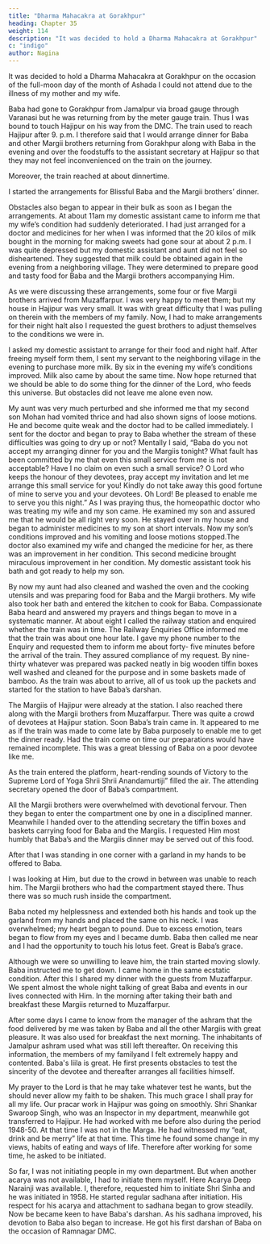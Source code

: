 ```yaml
---
title: "Dharma Mahacakra at Gorakhpur"
heading: Chapter 35
weight: 114
description: "It was decided to hold a Dharma Mahacakra at Gorakhpur"
c: "indigo"
author: Nagina
---
```



It was decided to hold a Dharma Mahacakra at Gorakhpur on the occasion of the full-moon day of the month of Ashada I could not attend due to the illness of my mother and my wife.

Baba had gone to Gorakhpur from Jamalpur via broad gauge through Varanasi but he was returning from by the meter gauge train. Thus I was bound to touch Hajipur on his way from the DMC. The train used to reach Hajipur after 9. p.m. I therefore said that I would arrange dinner for Baba and other Margii brothers returning from Gorakhpur along with Baba in the evening and over the foodstuffs to the assistant secretary at Hajipur so that they may not feel inconvenienced on the train on the journey.

Moreover, the train reached at about dinnertime.

I started the arrangements for Blissful Baba and the Margii brothers’ dinner.

Obstacles also began to appear in their bulk as soon as I began the arrangements. At about 11am my domestic assistant came to inform me that my wife’s condition had suddenly deteriorated. I had just arranged for a doctor and medicines for her when I was informed that the 20 kilos of milk bought in the morning for making sweets had gone sour at about 2 p.m. I was quite depressed but my domestic assistant and aunt did not feel so disheartened. They suggested that milk could be obtained again in the evening from a neighboring village. They were determined to prepare good and tasty food for Baba and the Margii brothers accompanying Him.

As we were discussing these arrangements, some four or five Margii brothers arrived from Muzaffarpur. I was very happy to meet them; but my house in Hajipur was
very small. It was with great difficulty that I was pulling on therein with the members of
my family. Now, I had to make arrangements for their night halt also I requested the
guest brothers to adjust themselves to the conditions we were in. 

I asked my domestic assistant to arrange for their food and night half. After freeing myself form them, I sent
my servant to the neighboring village in the evening to purchase more milk. By six in
the evening my wife’s conditions improved. Milk also came by about the same time.
Now hope returned that we should be able to do some thing for the dinner of the Lord,
who feeds this universe. But obstacles did not leave me alone even now.

My aunt was very much perturbed and she informed me that my second son
Mohan had vomited thrice and had also shown signs of loose motions. He and become
quite weak and the doctor had to be called immediately. I sent for the doctor and began
to pray to Baba whether the stream of these difficulties was going to dry up or not?
Mentally I said, “Baba do you not accept my arranging dinner for you and the
Margiis tonight? What fault has been committed by me that even this small service
from me is not acceptable? Have I no claim on even such a small service? O Lord who
keeps the honour of they devotees, pray accept my invitation and let me arrange this
small service for you! Kindly do not take away this good fortune of mine to serve you
and your devotees. Oh Lord! Be pleased to enable me to serve you this night.”
As I was praying thus, the homeopathic doctor who was treating my wife and
my son came. He examined my son and assured me that he would be all right very
soon. He stayed over in my house and began to administer medicines to my son at
short intervals. Now my son’s conditions improved and his vomiting and loose motions
stopped.The doctor also examined my wife and changed the medicine for her, as there
was an improvement in her condition. This second medicine brought miraculous
improvement in her condition. My domestic assistant took his bath and got ready to
help my son.

By now my aunt had also cleaned and washed the oven and the cooking
utensils and was preparing food for Baba and the Margii brothers. My wife also took
her bath and entered the kitchen to cook for Baba. Compassionate Baba heard and
answered my prayers and things began to move in a systematic manner.
At about eight I called the railway station and enquired whether the train was in
time. The Railway Enquiries Office informed me that the train was about one hour late.
I gave my phone number to the Enquiry and requested them to inform me about forty-
five minutes before the arrival of the train. They assured compliance of my request.
By nine-thirty whatever was prepared was packed neatly in big wooden tiffin
boxes well washed and cleaned for the purpose and in some baskets made of bamboo.
As the train was about to arrive, all of us took up the packets and started for the station
to have Baba’s darshan.

The Margiis of Hajipur were already at the station. I also reached there along
with the Margii brothers from Muzaffarpur. There was quite a crowd of devotees at
Hajipur station. Soon Baba’s train came in. It appeared to me as if the train was made
to come late by Baba purposely to enable me to get the dinner ready. Had the train
come on time our preparations would have remained incomplete. This was a great
blessing of Baba on a poor devotee like me.

As the train entered the platform, heart-rending sounds of Victory to the
Supreme Lord of Yoga Shrii Shrii Anandamurtiji” filled the air. The attending secretary
opened the door of Baba’s compartment.

All the Margii brothers were overwhelmed
with devotional fervour. Then they began to enter the compartment one by one in a
disciplined manner. Meanwhile I handed over to the attending secretary the tiffin boxes
and baskets carrying food for Baba and the Margiis. I requested Him most humbly that
Baba’s and the Margiis dinner may be served out of this food.

After that I was standing in one corner with a garland in my hands to be offered
to Baba. 

I was looking at Him, but due to the crowd in between was unable to reach
him. The Margii brothers who had the compartment stayed there. Thus there was so
much rush inside the compartment. 

Baba noted my helplessness and extended both
his hands and took up the garland from my hands and placed the same on his neck. I
was overwhelmed; my heart began to pound. Due to excess emotion, tears began to
flow from my eyes and I became dumb. Baba then called me near and I had the
opportunity to touch his lotus feet. Great is Baba’s grace.

Although we were so unwilling to leave him, the train started moving slowly. Baba instructed me to get down. I came home in the same ecstatic condition. After this I shared my dinner with the guests from Muzaffarpur. We spent almost the whole night talking of great Baba and events in our lives connected with Him. In the morning after taking their bath and breakfast these Margiis returned to Muzaffarpur.

After some days I came to know from the manager of the ashram that the food delivered by me was taken by Baba and all the other Margiis with great pleasure. It was also used for breakfast the next morning. The inhabitants of Jamalpur ashram used what was still left thereafter. On receiving this information, the members of my familyand I felt extremely happy and contented. Baba's liila is great. He first presents obstacles to test the sincerity of the devotee and thereafter arranges all facilities himself.

My prayer to the Lord is that he may take whatever test he wants, but the should never allow my faith to be shaken. This much grace I shall pray for all my life. Our pracar work in Hajipur was going on smoothly. Shri Shankar Swaroop Singh, who was an Inspector in my department, meanwhile got transferred to Hajipur. He had worked with me before also during the period 1948-50. At that time I was not in the Marga. He had witnessed my “eat, drink and be merry” life at that time. This time he found some change in my views, habits of eating and ways of life. Therefore after working for some time, he asked to be initiated.

So far, I was not initiating people in my own department. But when another acarya was not available, I had to initiate them myself. Here Acarya Deep Narainji was available. I, therefore, requested him to initiate Shri Sinha and he was initiated in 1958. He started regular sadhana after initiation. His respect for his acarya and attachment to sadhana began to grow steadily. Now be became keen to have Baba's darshan. As his sadhana improved, his devotion to Baba also began to increase. He got his first darshan of Baba on the occasion of Ramnagar DMC.

